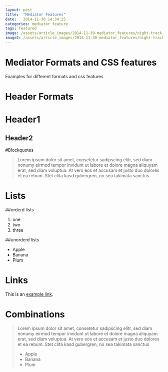 ```yaml
---
layout: post
title:  "Mediator Features"
date:   2014-11-30 14:34:25
categories: mediator feature
tags: featured
image: /assets/article_images/2014-11-30-mediator_features/night-track.JPG
image2: /assets/article_images/2014-11-30-mediator_features/night-track-mobile.JPG
---
```


# Mediator Formats and CSS features

Examples for different formats and css features

# Header Formats
# Header1
## Header2

#Blockquotes

> Lorem ipsum dolor sit amet, consetetur sadipscing elitr, sed diam nonumy eirmod tempor invidunt ut labore et dolore magna aliquyam erat, sed diam voluptua. At vero eos et accusam et justo duo dolores et ea rebum. Stet clita kasd gubergren, no sea takimata sanctus

# Lists

##orderd lists

1. one
2. two
3. three

##unorderd lists

- Apple
- Banana
- Plum

# Links
This is an [example link](http://example.com/ "With a Title").

# Combinations
> Lorem ipsum dolor sit amet, consetetur sadipscing elitr, sed diam nonumy eirmod tempor invidunt ut labore et dolore magna aliquyam erat, sed diam voluptua. At vero eos et accusam et justo duo dolores et ea rebum. Stet clita kasd gubergren, no sea takimata sanctus
>
> - Apple
> - Banana
> - Plum
